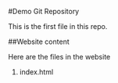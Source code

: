 #Demo Git Repository

This is the first file in this repo.

##Website content

Here are the files in the website

1. index.html


